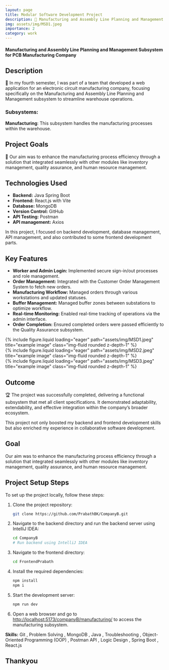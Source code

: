 ```yaml
---
layout: page
title: Modular Software Development Project
description: 🔧 Manufacturing and Assembly Line Planning and Management Subsystem for PCB Manufacturing Company
img: assets/img/MSD1.jpeg
importance: 2
category: work
---
```

#### Manufacturing and Assembly Line Planning and Management Subsystem for PCB Manufacturing Company

## Description
🔧 In my fourth semester, I was part of a team that developed a web application for an electronic circuit manufacturing company, focusing specifically on the Manufacturing and Assembly Line Planning and Management subsystem to streamline warehouse operations.

### Subsystems:

**Manufacturing**: This subsystem handles the manufacturing processes within the warehouse.

## Project Goals
🎯 Our aim was to enhance the manufacturing process efficiency through a solution that integrated seamlessly with other modules like inventory management, quality assurance, and human resource management.

## Technologies Used
- **Backend:** Java Spring Boot
- **Frontend:** React.js with Vite
- **Database:** MongoDB
- **Version Control:** GitHub
- **API Testing:** Postman
- **API management:** Axios

In this project, I focused on backend development, database management, API management, and also contributed to some frontend development parts.

## Key Features
- **Worker and Admin Login:** Implemented secure sign-in/out processes and role management.
- **Order Management:** Integrated with the Customer Order Management System to fetch new orders.
- **Manufacturing Workflow:** Managed orders through various workstations and updated statuses.
- **Buffer Management:** Managed buffer zones between substations to optimize workflow.
- **Real-time Monitoring:** Enabled real-time tracking of operations via the admin interface.
- **Order Completion:** Ensured completed orders were passed efficiently to the Quality Assurance subsystem.


<div class="row">
    <div class="col-sm mt-3 mt-md-0">
        {% include figure.liquid loading="eager" path="assets/img/MSD1.jpeg" title="example image" class="img-fluid rounded z-depth-1" %}
    </div>
    <div class="col-sm mt-3 mt-md-0">
        {% include figure.liquid loading="eager" path="assets/img/MSD2.jpeg" title="example image" class="img-fluid rounded z-depth-1" %}
    </div>
    <div class="col-sm mt-3 mt-md-0">
        {% include figure.liquid loading="eager" path="assets/img/MSD3.jpeg" title="example image" class="img-fluid rounded z-depth-1" %}
    </div>
</div>

## Outcome
🏆 The project was successfully completed, delivering a functional subsystem that met all client specifications. It demonstrated adaptability, extendability, and effective integration within the company’s broader ecosystem.

This project not only boosted my backend and frontend development skills but also enriched my experience in collaborative software development.

## Goal

Our aim was to enhance the manufacturing process efficiency through a solution that integrated seamlessly with other modules like inventory management, quality assurance, and human resource management.


## Project Setup Steps

To set up the project locally, follow these steps:

1. Clone the project repository:

    ```bash
    git clone https://github.com/PrabathBK/CompanyB.git
    ```

2. Navigate to the backend directory and run the backend server using IntelliJ IDEA:

    ```bash
    cd CompanyB
    # Run backend using IntelliJ IDEA
    ```

3. Navigate to the frontend directory:

    ```bash
    cd FrontendPrabath
    ```

4. Install the required dependencies:

    ```bash
    npm install
    npm i
    ```

5. Start the development server:

    ```bash
    npm run dev
    ```

6. Open a web browser and go to [http://localhost:5173/companyB/manufacturing/](http://localhost:5173/companyB/manufacturing/) to access the manufacturing subsystem.

**Skills:** Git , Problem Solving , MongoDB , Java , Troubleshooting , Object-Oriented Programming (OOP) , Postman API , Logic Design , Spring Boot , React.js


## Thankyou

